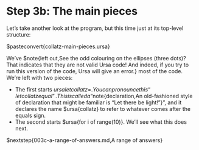 # Step 3b: The main pieces

Let’s take another look at the program, but this time just at its top-level structure:

$pasteconvert{collatz-main-pieces.ursa}

We’ve $note{left out,See the odd colouring on the ellipses (three dots)? That indicates that they are not valid Ursa code! And indeed\, if you try to run this version of the code\, Ursa will give an error.} most of the code. We’re left with two pieces:

* The first starts $ursa{let collatz =}. You can pronounce this “let collatz equal”. This is called a “$note{declaration,An old-fashioned style of declaration that might be familiar is “Let there be light!”}”, and it declares the name $ursa{collatz} to refer to whatever comes after the equals sign.
* The second starts $ursa{for i of range(10)}. We’ll see what this does next.

$nextstep{003c-a-range-of-answers.md,A range of answers}